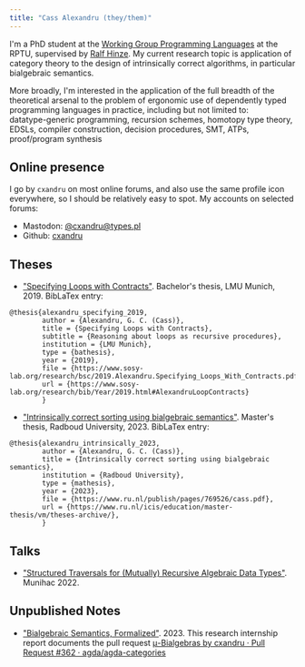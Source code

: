 ```yaml
---
title: "Cass Alexandru (they/them)"
---
```


I'm a PhD student at the [Working Group Programming Languages](https://pl.informatik.uni-kl.de/homepage/en/) at the RPTU, supervised by [Ralf Hinze](https://pl.cs.uni-kl.de/homepage/en/staff/RalfHinze/). My current research topic is application of category theory to the design of intrinsically correct algorithms, in particular bialgebraic semantics.

More broadly, I'm interested in the application of the full breadth of the theoretical arsenal to the problem of ergonomic use of dependently typed programming languages in practice, including but not limited to: <br/>
datatype-generic programming, recursion schemes, homotopy type theory, EDSLs, compiler construction, decision procedures, SMT, ATPs, proof/program synthesis

## Online presence

I go by `cxandru` on most online forums, and also use the same profile icon everywhere, so I should be relatively easy to spot. My accounts on selected forums:

* Mastodon: [@cxandru@types.pl](https://types.pl/@cxandru)
* Github: [cxandru](https://github.com/cxandru/)

## Theses

* ["Specifying Loops with Contracts"](https://www.sosy-lab.org/research/bsc/2019.Alexandru.Specifying_Loops_With_Contracts.pdf). Bachelor's thesis, LMU Munich, 2019.
BibLaTex entry:
```biblatex
@thesis{alexandru_specifying_2019,
        author = {Alexandru, G. C. (Cass)},
        title = {Specifying Loops with Contracts},
        subtitle = {Reasoning about loops as recursive procedures},
        institution = {LMU Munich},
        type = {bathesis},
        year = {2019},
        file = {https://www.sosy-lab.org/research/bsc/2019.Alexandru.Specifying_Loops_With_Contracts.pdf},
        url = {https://www.sosy-lab.org/research/bib/Year/2019.html#AlexandruLoopContracts}
        }
```
* ["Intrinsically correct sorting using bialgebraic semantics"](https://www.ru.nl/publish/pages/769526/cass.pdf). Master's thesis, Radboud University, 2023.
BibLaTex entry:
```biblatex
@thesis{alexandru_intrinsically_2023,
        author = {Alexandru, G. C. (Cass)},
        title = {Intrinsically correct sorting using bialgebraic semantics},
        institution = {Radboud University},
        type = {mathesis},
        year = {2023},
        file = {https://www.ru.nl/publish/pages/769526/cass.pdf},
        url = {https://www.ru.nl/icis/education/master-thesis/vm/theses-archive/},
        }
```
## Talks

* ["Structured Traversals for (Mutually) Recursive Algebraic Data Types"](https://munihac.de/2022.html#CassAlexandru). Munihac 2022.

## Unpublished Notes

* ["Bialgebraic Semantics, Formalized"](./artefacts/bialgebraic_semantics_report.pdf). 2023.
This research internship report documents the pull request [μ-Bialgebras by cxandru · Pull Request #362 · agda/agda-categories](https://github.com/agda/agda-categories/pull/362#discussion_r1037365665)
